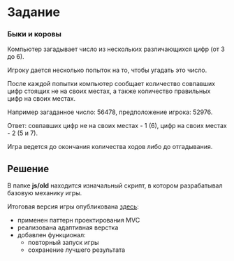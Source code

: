 # Задание

### Быки и коровы

Компьютер загадывает число из нескольких различающихся цифр (от 3 до 6).

Игроку дается несколько попыток на то, чтобы угадать это число.

После каждой попытки компьютер сообщает количество совпавших цифр стоящих не на своих местах, а также количество правильных цифр на своих местах.

Например загаданное число: 56478, предположение игрока: 52976.

Ответ: совпавших цифр не на своих местах - 1 (6), цифр на своих местах - 2 (5 и 7).

Игра ведется до окончания количества ходов либо до отгадывания.

## Решение

В папке **js/old** находится изначальный скрипт, в котором разрабатывал базовую механику игры.

Итоговая версия игры опубликована [здесь](https://crack-the-password.netlify.app):

- применен паттерн проектирования MVC
- реализована адаптивная верстка
- добавлен функционал:
  - повторный запуск игры
  - сохранение лучшего результата
